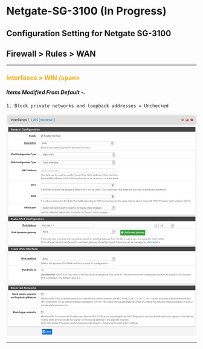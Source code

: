 # Netgate-SG-3100 (In Progress)

## Configuration Setting for Netgate SG-3100

## **Firewall > Rules >  WAN**

---

### <span style="color:Orange">Interfaces > WlN /span>

#### *Items Modified From Default -.*

    1. Block private networks and loopback addresses = Unchecked

![SG-3100 Interfaces > WAN](images/Lan-Interface-Configuration.png)

---